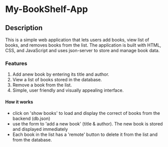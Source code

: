 # My-BookShelf-App
## Description
This is a simple web application that lets users add books, view list of books, and removes books from the list.
The application is built with HTML, CSS, and JavaScript and uses json-server to store and manage book data.
### Features
1. Add anew book by entering its title and author.
2. View a list of books stored in the database.
3. Remove a book from the list.
4. Simple, user friendly and visually appealing interface.
#### How it works
- click on 'show books' to load and display the correct of books from the backend (db.json)
- use the form to 'add a new book' (title & author). The new book is stored and displayed immediately
- Each book in the list has a 'remote' button to delete it from the list and from the database.